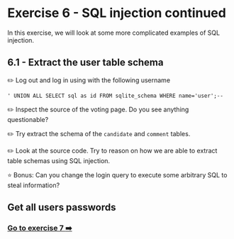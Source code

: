 # Exercise 6 - SQL injection continued

In this exercise, we will look at some more complicated examples of SQL injection. 

## 6.1 - Extract the user table schema

:pencil2: Log out and log in using with the following username

```
' UNION ALL SELECT sql as id FROM sqlite_schema WHERE name='user';--
```

:pencil2: Inspect the source of the voting page. Do you see anything questionable? 

:pencil2: Try extract the schema of the `candidate` and `comment` tables. 

:pencil2: Look at the source code. Try to reason on how we are able to extract table schemas using SQL injection.

:star: Bonus: Can you change the login query to execute some arbitrary SQL to steal information?

## Get all users passwords



### [Go to exercise 7 :arrow_right:](../exercise-7/README.md)
